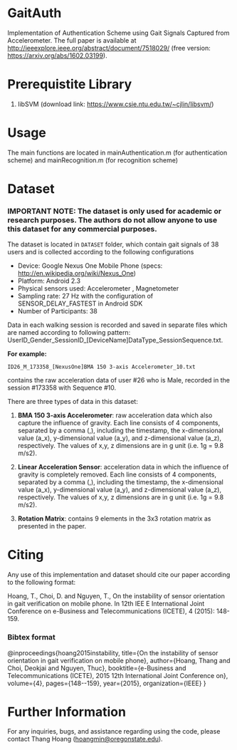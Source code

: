 # GaitAuth
Implementation of Authentication Scheme using Gait Signals Captured from Accelerometer. The full paper is available at http://ieeexplore.ieee.org/abstract/document/7518029/ (free version: https://arxiv.org/abs/1602.03199).

# Prerequistite Library

1. libSVM (download link: https://www.csie.ntu.edu.tw/~cjlin/libsvm/)


# Usage
The main functions are located in mainAuthentication.m (for authentication scheme) and mainRecognition.m (for recognition scheme)


# Dataset
### IMPORTANT NOTE: The dataset is only used for academic or research purposes. The authors do not allow anyone to use this dataset for any commercial purposes.

The dataset is located in ``DATASET`` folder, which contain gait signals of 38 users and is collected according to the following configurations

* Device: Google Nexus One Mobile Phone (specs: http://en.wikipedia.org/wiki/Nexus_One)
* Platform: Android 2.3
* Physical sensors used: Accelerometer , Magnetometer
* Sampling rate: 27 Hz  with the configuration of SENSOR_DELAY_FASTEST in Android SDK
* Number of Participants: 38

Data in each walking session is recorded and saved in separate files which are named according to following pattern:
UserID_Gender_SessionID_[DeviceName]DataType_SessionSequence.txt.

**For example:**

``
ID26_M_173358_[NexusOne]BMA 150 3-axis Accelerometer_10.txt
``

contains the raw acceleration data of user #26 who is Male, recorded in the session #173358 with Sequence #10.

There are three types of data in this dataset:

1. **BMA 150 3-axis Accelerometer**: raw acceleration data which also capture the influence of gravity. Each line consists of 4 components, separated by a comma (,), including the timestamp, the x-dimensional value (a_x), y-dimensional value (a_y), and z-dimensional value (a_z), respectively. The values of x,y, z dimensions are in g unit (i.e. 1g = 9.8 m/s2).

2. **Linear Acceleration Sensor**: acceleration data in which the influence of gravity is completely removed. Each line consists of 4 components, separated by a comma (,), including the timestamp, the x-dimensional value (a_x), y-dimensional value (a_y), and z-dimensional value (a_z), respectively. The values of x,y, z dimensions are in g unit (i.e. 1g = 9.8 m/s2).

3. **Rotation Matrix**: contains 9 elements in the 3x3 rotation matrix as presented in the paper.


# Citing

Any use of this implementation and dataset should cite our paper according to the following format:

Hoang, T., Choi, D. and Nguyen, T., On the instability of sensor orientation in gait verification on mobile phone. In 12th IEE E International Joint Conference on e-Business and Telecommunications (ICETE), 4 (2015): 148-159.


### Bibtex format

@inproceedings{hoang2015instability,
  title={On the instability of sensor orientation in gait verification on mobile phone},
  author={Hoang, Thang and Choi, Deokjai and Nguyen, Thuc},
  booktitle={e-Business and Telecommunications (ICETE), 2015 12th International Joint Conference on},
  volume={4},
  pages={148--159},
  year={2015},
  organization={IEEE}
}

# Further Information
For any inquiries, bugs, and assistance regarding using the code, please contact Thang Hoang (hoangmin@oregonstate.edu).
